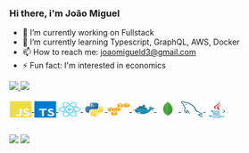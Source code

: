 ### Hi there, i'm João Miguel 



- 🔭 I’m currently working on Fullstack
- 🌱 I’m currently learning Typescript, GraphQL, AWS, Docker
- 📫 How to reach me: joaomigueld3@gmail.com
- ⚡ Fun fact: I'm interested in economics

<div>
  <a href="https://beacons.ai/joaomigueld3">
  <img height="180em" src="https://github-readme-stats.vercel.app/api?username=joaomigueld3&show_icons=true&theme=dark&include_all_commits=true&count_private=true" /img>
  <img height="180em" src="https://github-readme-stats.vercel.app/api/top-langs/?username=joaomigueld3&layout=compact&langs_count=16&theme=dark" /img>
</div>

<div style="display: inline_block"><br>
  <img align="center" alt="Joao-Js" height="30" width="40" src="https://raw.githubusercontent.com/devicons/devicon/master/icons/javascript/javascript-plain.svg">
  <img align="center" alt="Joao-Ts" height="30" width="40" src="https://raw.githubusercontent.com/devicons/devicon/master/icons/typescript/typescript-plain.svg">
  <img align="center" alt="Joao-React" height="30" width="40" src="https://raw.githubusercontent.com/devicons/devicon/master/icons/react/react-original.svg">
  <img align="center" alt="Joao-Python" height="30" width="40" src="https://raw.githubusercontent.com/devicons/devicon/master/icons/python/python-original.svg">
  <img align="center" alt="Joao-AWS" height="30" width="40" src="https://raw.githubusercontent.com/devicons/devicon/master/icons/amazonwebservices/amazonwebservices-original.svg">
  <img align="center" alt="Joao-Docker" height="30" width="40" src="https://raw.githubusercontent.com/devicons/devicon/master/icons/docker/docker-original.svg">
  <img align="center" alt="Joao-Mongodb" height="30" width="40" src="https://raw.githubusercontent.com/devicons/devicon/master/icons/mongodb/mongodb-original.svg">
  <img align="center" alt="Joao-mysql" height="30" width="40" src="https://raw.githubusercontent.com/devicons/devicon/master/icons/mysql/mysql-original.svg">
  <img align="center" alt="Joao-Java" height="30" width="40" src="https://raw.githubusercontent.com/devicons/devicon/master/icons/java/java-original.svg">  

</div>

 ##

<div> 
<a href = "mailto:joaomigueld3@gmail.com"><img src="https://img.shields.io/badge/-Gmail-%23333?style=for-the-badge&logo=gmail&logoColor=white" target="_blank"></a>
  <a href="https://www.linkedin.com/in/joaomigueld3" target="_blank"><img src="https://img.shields.io/badge/-LinkedIn-%230077B5?style=for-the-badge&logo=linkedin&logoColor=white" target="_blank"></a> 
</div>

<!-- ![Snake animation] (https://github.com/joaomigueld3/joaomigueld3/blob/output/github-contribution-grid-snake.svg) -->
